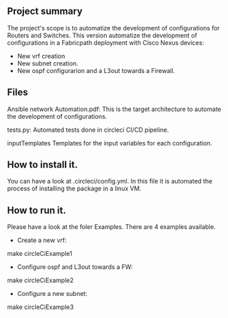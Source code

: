 ## Project summary

The project's scope is to automatize the development of configurations for Routers and Switches.
This version automatize the development of configurations in a Fabricpath deployment with Cisco Nexus devices:

* New vrf creation
* New subnet creation.
* New ospf configurarion and a L3out towards a Firewall.

## Files

Ansible network Automation.pdf:
This is the target architecture to automate the development of configurations.

tests.py:
Automated tests done in circleci CI/CD pipeline.

inputTemplates
Templates for the input variables for each configuration.


## How to install it.

You can have a look at .circleci/config.yml. In this file it is automated the process of installing the package in a linux VM.

## How to run it.

Please have a look at the foler Examples. There are 4 examples available.

* Create a new vrf:

make circleCiExample1

* Configure ospf and L3out towards a FW:

make circleCiExample2

* Configure a new subnet:

make circleCiExample3



